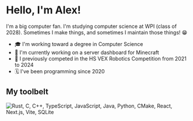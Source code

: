# Hello, I'm Alex!
I'm a big computer fan. I'm studying computer science at WPI (class of 2028). Sometimes I make things, and sometimes I maintain those things! 😁

- 🎓 I'm working toward a degree in Computer Science
- 🔨 I'm currently working on a server dashboard for Minecraft
- 🤖 I previously competed in the HS VEX Robotics Competition from 2021 to 2024
- 🗓️ I've been programming since 2020

## My toolbelt
![Rust, C, C++, TypeScript, JavaScript, Java, Python, CMake, React, Next.js, Vite, SQLite](https://skillicons.dev/icons?i=rust,c,cpp,typescript,javascript,java,python,cmake,react,next,vite,sqlite)
